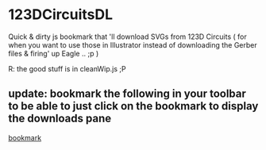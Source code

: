 # 123DCircuitsDL
Quick &amp; dirty js bookmark that 'll download SVGs from 123D Circuits ( for when you want to use those in Illustrator instead of downloading the Gerber files &amp; firing' up Eagle .. ;p )

R: the good stuff is in cleanWip.js ;P

## update: bookmark the following in your toolbar to be able to just click on the bookmark to display the downloads pane

<a href="javascript:%21function%28%29%7Bfunction%20e%28e%29%7Bwindow.toZip.push%28e%29%2Cconsole.log%28%22viewTypes%20to%20be%20zipped%3A%20%22+window.toZip%29%7Dfunction%20t%28e%29%7Bfor%28var%20t%3D0%3Bt%26lt%3Bwindow.toZip.length%3Bt++%29if%28window.toZip%5Bt%5D%3D%3D%3De%29%7Bwindow.toZip.splice%28t%2C1%29%3Bbreak%7Dconsole.log%28%22viewTypes%20to%20be%20zipped%3A%20%22+window.toZip%29%7Dfunction%20i%28e%29%7Bfor%28var%20t%3D0%3Bt%26lt%3Bd.length%3Bt++%29if%28d%5Bt%5D%5B0%5D+%22_%22+d%5Bt%5D%5B3%5D%3D%3D%3De%29return%20d%5Bt%5D%7Dfunction%20n%28e%29%7Bvar%20t%3Di%28e%29%3Bif%28%22csv%22%3D%3D%3Dt%5B3%5D%29%7Bvar%20n%3Dnew%20Blob%28%5Bt%5B2%5D%5D%2C%7Btype%3A%22text/plain%3Bcharset%3Dutf-8%22%7D%29%3BsaveAs%28n%2Ct%5B0%5D+%22.%22+t%5B3%5D%29%7Delse%20if%28%22html%22%3D%3D%3Dt%5B3%5D%29%7Bvar%20n%3Dnew%20Blob%28%5Bt%5B2%5D%5D%2C%7Btype%3A%22text/html%3Bcharset%3Dutf-8%22%7D%29%3BsaveAs%28n%2Ct%5B0%5D+%22.%22+t%5B3%5D%29%7Delse%20if%28%22svg%22%3D%3D%3Dt%5B3%5D%29%7Bvar%20o%3D%27%26lt%3B%3Fxml%20version%3D%221.0%22%20standalone%3D%22no%22%3F%26gt%3B%26lt%3B%21DOCTYPE%20svg%20PUBLIC%20%22-//W3C//DTD%20SVG%201.1//EN%22%20%22http%3A//www.w3.org/Graphics/SVG/1.1/DTD/svg11.dtd%22%26gt%3B%27%2Cl%3D%28new%20XMLS…2%29%7D%2CsetTimeout%28function%28%29%7Bl%28%29%7D%2C500%29%7D%28%29%3B%0A"> bookmark </a> 
